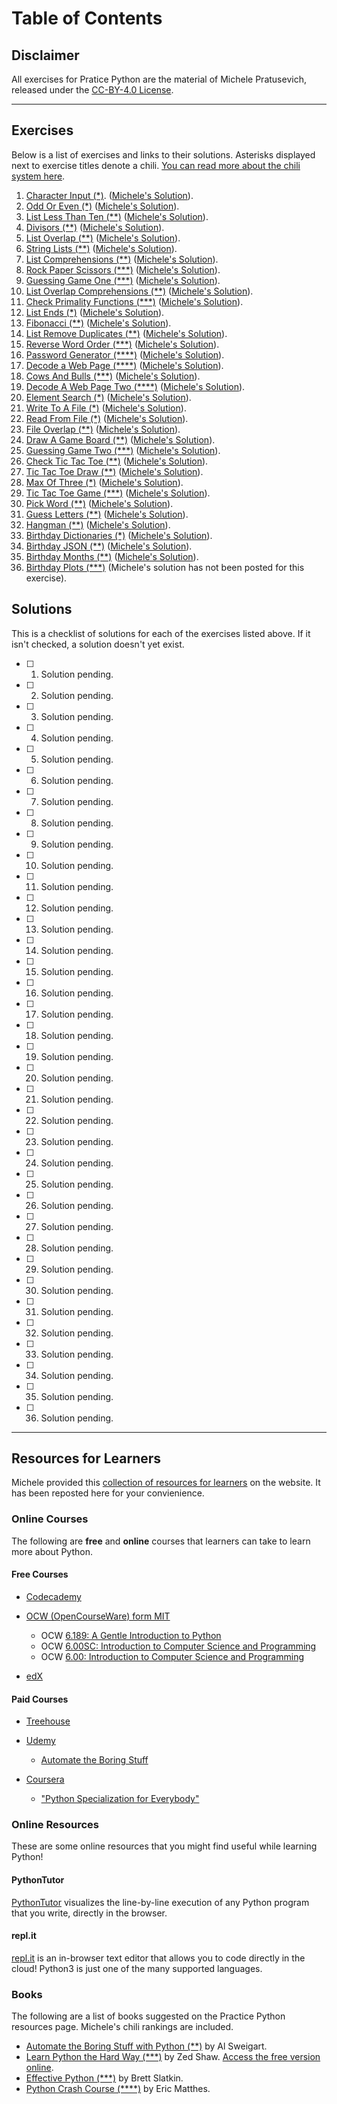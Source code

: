 # Table of Contents #

## Disclaimer ##

All exercises for Pratice Python are the material of Michele Pratusevich, released under the [CC-BY-4.0 License](https://creativecommons.org/licenses/by/4.0/).

***

## Exercises ##

Below is a list of exercises and links to their solutions. Asterisks displayed next to exercise titles denote a chili. [You can read more about the chili system here](https://www.practicepython.org/chilis/).

1. [Character Input (*)](https://www.practicepython.org/exercise/2014/01/29/01-character-input.html). ([Michele's Solution](https://www.practicepython.org/solution/2014/02/05/01-character-input-solutions.html)).
2. [Odd Or Even (*)](https://www.practicepython.org/exercise/2014/02/05/02-odd-or-even.html) ([Michele's Solution](https://www.practicepython.org/solution/2014/02/15/02-odd-or-even-solutions.html)).
3. [List Less Than Ten (**)](https://www.practicepython.org/exercise/2014/02/15/03-list-less-than-ten.html) ([Michele's Solution](https://www.practicepython.org/solution/2014/02/26/03-list-less-than-ten-solutions.html)).
4. [Divisors (**)](https://www.practicepython.org/exercise/2014/02/26/04-divisors.html) ([Michele's Solution](https://www.practicepython.org/solution/2014/03/05/04-divisors-solutions.html)).
5. [List Overlap (**)](https://www.practicepython.org/exercise/2014/03/05/05-list-overlap.html) ([Michele's Solution](https://www.practicepython.org/solution/2014/03/19/05-list-overlap-solutions.html)).
6. [String Lists (**)](https://www.practicepython.org/exercise/2014/03/12/06-string-lists.html) ([Michele's Solution](https://www.practicepython.org/solution/2014/03/19/06-string-lists-solutions.html)).
7. [List Comprehensions (**)](https://www.practicepython.org/exercise/2014/03/19/07-list-comprehensions.html) ([Michele's Solution](https://www.practicepython.org/solution/2014/03/26/07-list-comprehensions-solutions.html)).
8. [Rock Paper Scissors (***)](https://www.practicepython.org/exercise/2014/03/26/08-rock-paper-scissors.html) ([Michele's Solution](https://www.practicepython.org/solution/2014/04/02/08-rock-paper-scissors-solutions.html)).
9. [Guessing Game One (***)](https://www.practicepython.org/exercise/2014/04/02/09-guessing-game-one.html) ([Michele's Solution](https://www.practicepython.org/solution/2014/04/10/09-guessing-game-one-solutions.html)).
10. [List Overlap Comprehensions (**)](https://www.practicepython.org/exercise/2014/04/10/10-list-overlap-comprehensions.html) ([Michele's Solution](https://www.practicepython.org/solution/2014/04/16/10-list-overlap-comprehensions-solutions.html)).
11. [Check Primality Functions (***)](https://www.practicepython.org/exercise/2014/04/16/11-check-primality-functions.html) ([Michele's Solution](https://www.practicepython.org/solution/2014/04/16/11-check-primality-functions-solutions.html)).
12. [List Ends (*)](https://www.practicepython.org/exercise/2014/04/25/12-list-ends.html) ([Michele's Solution](https://www.practicepython.org/solution/2014/05/15/12-list-ends-solutions.html)).
13. [Fibonacci (**)](https://www.practicepython.org/exercise/2014/04/30/13-fibonacci.html) ([Michele's Solution](https://www.practicepython.org/solution/2014/07/25/13-fibonacci-solutions.html)).
14. [List Remove Duplicates (**)](https://www.practicepython.org/exercise/2014/05/15/14-list-remove-duplicates.html) ([Michele's Solution](https://www.practicepython.org/solution/2014/05/21/14-list-remove-duplicates-solutions.html)).
15. [Reverse Word Order (***)](https://www.practicepython.org/exercise/2014/05/21/15-reverse-word-order.html) ([Michele's Solution](https://www.practicepython.org/solution/2014/05/28/15-reverse-word-order-solutions.html)).
16. [Password Generator (****)](https://www.practicepython.org/exercise/2014/05/28/16-password-generator.html) ([Michele's Solution](https://www.practicepython.org/solution/2014/06/06/16-password-generator-solutions.html)).
17. [Decode a Web Page (****)](https://www.practicepython.org/exercise/2014/06/06/17-decode-a-web-page.html) ([Michele's Solution](https://www.practicepython.org/solution/2014/07/10/17-decode-a-web-page-solutions.html)).
18. [Cows And Bulls (***)](https://www.practicepython.org/exercise/2014/07/05/18-cows-and-bulls.html) ([Michele's Solution](https://www.practicepython.org/solution/2014/07/18/18-cows-and-bulls-solutions.html)).
19. [Decode A Web Page Two (****)](https://www.practicepython.org/exercise/2014/07/14/19-decode-a-web-page-two.html) ([Michele's Solution](https://www.practicepython.org/solution/2014/10/01/19-decode-a-web-page-two-solutions.html)).
20. [Element Search (*)](https://www.practicepython.org/exercise/2014/11/11/20-element-search.html) ([Michele's Solution](https://www.practicepython.org/solution/2014/11/30/20-element-search-solutions.html)).
21. [Write To A File (*)](https://www.practicepython.org/exercise/2014/11/30/21-write-to-a-file.html) ([Michele's Solution](https://www.practicepython.org/solution/2014/12/08/21-write-to-a-file-solutions.html)).
22. [Read From File (*)](https://www.practicepython.org/exercise/2014/12/06/22-read-from-file.html) ([Michele's Solution](https://www.practicepython.org/solution/2014/12/14/22-read-from-file-solutions.html)).
23. [File Overlap (**)](https://www.practicepython.org/exercise/2014/12/14/23-file-overlap.html) ([Michele's Solution](https://www.practicepython.org/solution/2014/12/25/23-file-overlap-solutions.html)).
24. [Draw A Game Board (**)](https://www.practicepython.org/exercise/2014/12/27/24-draw-a-game-board.html) ([Michele's Solution](https://www.practicepython.org/solution/2015/11/01/24-draw-a-game-board-solutions.html)).
25. [Guessing Game Two (***)](https://www.practicepython.org/exercise/2015/11/01/25-guessing-game-two.html) ([Michele's Solution](https://www.practicepython.org/solution/2015/11/08/25-guessing-game-two-solutions.html)).
26. [Check Tic Tac Toe (**)](https://www.practicepython.org/exercise/2015/11/16/26-check-tic-tac-toe.html) ([Michele's Solution](https://www.practicepython.org/solution/2015/11/23/26-check-tic-tac-toe-solutions.html)).
27. [Tic Tac Toe Draw (**)](https://www.practicepython.org/exercise/2015/11/26/27-tic-tac-toe-draw.html) ([Michele's Solution](https://www.practicepython.org/solution/2016/03/17/27-tic-tac-toe-draw-solutions.html)).
28. [Max Of Three (*)](https://www.practicepython.org/exercise/2016/03/27/28-max-of-three.html) ([Michele's Solution](https://www.practicepython.org/solution/2016/07/16/28-max-of-three-solutions.html)).
29. [Tic Tac Toe Game (***)](https://www.practicepython.org/exercise/2016/08/03/29-tic-tac-toe-game.html) ([Michele's Solution](https://www.practicepython.org/solution/2016/09/11/29-tic-tac-toe-game-solutions.html)).
30. [Pick Word (**)](https://www.practicepython.org/exercise/2016/09/24/30-pick-word.html) ([Michele's Solution](https://www.practicepython.org/solution/2016/10/15/30-pick-word-solutions.html)).
31. [Guess Letters (**)](https://www.practicepython.org/exercise/2017/01/02/31-guess-letters.html) ([Michele's Solution](https://www.practicepython.org/solution/2017/01/08/31-guess-letters-solutions.html)).
32. [Hangman (**)](https://www.practicepython.org/exercise/2017/01/10/32-hangman.html) ([Michele's Solution](https://www.practicepython.org/solution/2017/01/18/32-hangman-solutions.html)).
33. [Birthday Dictionaries (*)](https://www.practicepython.org/exercise/2017/01/24/33-birthday-dictionaries.html) ([Michele's Solution](https://www.practicepython.org/solution/2017/02/03/33-birthday-dictionaries-solutions.html)).
34. [Birthday JSON (**)](https://www.practicepython.org/exercise/2017/02/06/34-birthday-json.html) ([Michele's Solution](https://www.practicepython.org/solution/2017/02/25/34-birthday-json-solutions.html)).
35. [Birthday Months (**)](https://www.practicepython.org/exercise/2017/02/28/35-birthday-months.html) ([Michele's Solution](https://www.practicepython.org/solution/2017/03/19/35-birthday-months-solutions.html)).
36. [Birthday Plots (***)](https://www.practicepython.org/exercise/2017/04/02/36-birthday-plots.html) (Michele's solution has not been posted for this exercise).

## Solutions ##

This is a checklist of solutions for each of the exercises listed above. If it isn't checked, a solution doesn't yet exist.

- [ ] 1. Solution pending.
- [ ] 2. Solution pending.
- [ ] 3. Solution pending.
- [ ] 4. Solution pending.
- [ ] 5. Solution pending.
- [ ] 6. Solution pending.
- [ ] 7. Solution pending.
- [ ] 8. Solution pending.
- [ ] 9. Solution pending.
- [ ] 10. Solution pending.
- [ ] 11. Solution pending.
- [ ] 12. Solution pending.
- [ ] 13. Solution pending.
- [ ] 14. Solution pending.
- [ ] 15. Solution pending.
- [ ] 16. Solution pending.
- [ ] 17. Solution pending.
- [ ] 18. Solution pending.
- [ ] 19. Solution pending.
- [ ] 20. Solution pending.
- [ ] 21. Solution pending.
- [ ] 22. Solution pending.
- [ ] 23. Solution pending.
- [ ] 24. Solution pending.
- [ ] 25. Solution pending.
- [ ] 26. Solution pending.
- [ ] 27. Solution pending.
- [ ] 28. Solution pending.
- [ ] 29. Solution pending.
- [ ] 30. Solution pending.
- [ ] 31. Solution pending.
- [ ] 32. Solution pending.
- [ ] 33. Solution pending.
- [ ] 34. Solution pending.
- [ ] 35. Solution pending.
- [ ] 36. Solution pending.

***

## Resources for Learners ##

Michele provided this [collection of resources for learners](https://www.practicepython.org/resources-for-learners/) on the website. It has been reposted here for your convienience.

### Online Courses ###

The following are **free** and **online** courses that learners can take to learn more about Python.

#### Free Courses ####

- [Codecademy](https://www.codecademy.com/learn/python)
- [OCW (OpenCourseWare) form MIT](http://ocw.mit.edu/)
  
  - OCW [6.189: A Gentle Introduction to Python](https://ocw.mit.edu/courses/electrical-engineering-and-computer-science/6-189-a-gentle-introduction-to-programming-using-python-january-iap-2011/)
  - OCW [6.00SC: Introduction to Computer Science and Programming](https://ocw.mit.edu/courses/electrical-engineering-and-computer-science/6-00sc-introduction-to-computer-science-and-programming-spring-2011/)
  - OCW [6.00: Introduction to Computer Science and Programming](https://ocw.mit.edu/courses/electrical-engineering-and-computer-science/6-00-introduction-to-computer-science-and-programming-fall-2008/)
  
- [edX](https://www.edx.org/course/subject/computer-science/python)

#### Paid Courses ####

- [Treehouse](http://treehouse.7eer.net/c/348966/245646/3944)
- [Udemy](http://click.linksynergy.com/fs-bin/click?id=xcNOXHETw7Y&offerid=323058.7&type=3&subid=0)

  - [Automate the Boring Stuff](http://click.linksynergy.com/fs-bin/click?id=xcNOXHETw7Y&offerid=323058.3099&type=3&subid=0)

- [Coursera](http://click.linksynergy.com/fs-bin/click?id=xcNOXHETw7Y&offerid=479491.31&type=3&subid=0)
  
  - ["Python Specialization for Everybody"](http://click.linksynergy.com/fs-bin/click?id=xcNOXHETw7Y&offerid=479491.31&type=3&subid=0)

### Online Resources ###

These are some online resources that you might find useful while learning Python!

#### PythonTutor ####

[PythonTutor](http://pythontutor.com/) visualizes the line-by-line execution of any Python program that you write, directly in the browser.

#### repl.it ####

[repl.it](https://repl.it/languages/python3) is an in-browser text editor that allows you to code directly in the cloud! Python3 is just one of the many supported languages.

### Books ###

The following are a list of books suggested on the Practice Python resources page. Michele's chili rankings are included.

- [Automate the Boring Stuff with Python (**)](http://amzn.to/2j6UNsR) by Al Sweigart.
- [Learn Python the Hard Way (***)](http://amzn.to/2k2CSm9) by Zed Shaw. [Access the free version online](https://learnpythonthehardway.org/book/).
- [Effective Python (***)](http://amzn.to/2kbmRtC) by Brett Slatkin.
- [Python Crash Course (****)](http://amzn.to/2j6WSEM) by Eric Matthes.